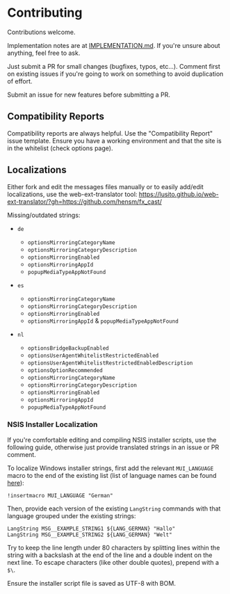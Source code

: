 # Contributing

Contributions welcome.

Implementation notes are at [IMPLEMENTATION.md](IMPLEMENTATION.md). 
If you're unsure about anything, feel free to ask.

Just submit a PR for small changes (bugfixes, typos, etc...). Comment first on existing 
issues if you're going to work on something to avoid duplication of effort.

Submit an issue for new features before submitting a PR.


## Compatibility Reports

Compatibility reports are always helpful. Use the "Compatibility Report" issue template. Ensure you have a working environment and that the site is in the whitelist (check options page).


## Localizations

Either fork and edit the messages files manually or to easily add/edit localizations, use the web-ext-translator tool:
https://lusito.github.io/web-ext-translator/?gh=https://github.com/hensm/fx_cast/


Missing/outdated strings:

* `de`
    * `optionsMirroringCategoryName`
    * `optionsMirroringCategoryDescription`
    * `optionsMirroringEnabled`
    * `optionsMirroringAppId`
    * `popupMediaTypeAppNotFound`

* `es`
    * `optionsMirroringCategoryName`
    * `optionsMirroringCategoryDescription`
    * `optionsMirroringEnabled`
    * `optionsMirroringAppId`
    & `popupMediaTypeAppNotFound`

* `nl`
    * `optionsBridgeBackupEnabled`
    * `optionsUserAgentWhitelistRestrictedEnabled`
    * `optionsUserAgentWhitelistRestrictedEnabledDescription`
    * `optionsOptionRecommended`
    * `optionsMirroringCategoryName`
    * `optionsMirroringCategoryDescription`
    * `optionsMirroringEnabled`
    * `optionsMirroringAppId`
    * `popupMediaTypeAppNotFound`


### NSIS Installer Localization

If you're comfortable editing and compiling NSIS installer scripts, use the following guide, otherwise just provide translated strings in an issue or PR comment.

To localize Windows installer strings, first add the relevant `MUI_LANGUAGE` macro to the end of the existing list (list of language names can be found [here](https://sourceforge.net/p/nsis/code/HEAD/tree/NSIS/trunk/Contrib/Language%20files/)):
````nsi
!insertmacro MUI_LANGUAGE "German"
````
Then, provide each version of the existing `LangString` commands with that language grouped under the existing strings:
````nsi
LangString MSG__EXAMPLE_STRING1 ${LANG_GERMAN} "Hallo"
LangString MSG__EXAMPLE_STRING2 ${LANG_GERMAN} "Welt"
````

Try to keep the line length under 80 characters by splitting lines within the string with a backslash at the end of the line and a double indent on the next line. To escape characters (like other double quotes), prepend with a `$\`.

Ensure the installer script file is saved as UTF-8 with BOM.
